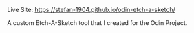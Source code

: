Live Site: https://stefan-1904.github.io/odin-etch-a-sketch/

A custom Etch-A-Sketch tool that I created for the Odin Project.